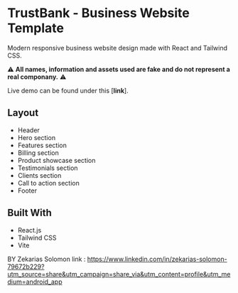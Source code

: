 # TrustBank - Business Website Template

Modern responsive business website design made with React and Tailwind CSS.

⚠️ **All names, information and assets used are fake and do not represent a real componany.** ⚠️

Live demo can be found under this [**link**].


## Layout
- Header
- Hero section
- Features section
- Billing section
- Product showcase section
- Testimonials section
- Clients section
- Call to action section
- Footer

## Built With
- React.js
- Tailwind CSS
- Vite


BY   Zekarias Solomon
  link : https://www.linkedin.com/in/zekarias-solomon-79672b229?utm_source=share&utm_campaign=share_via&utm_content=profile&utm_medium=android_app